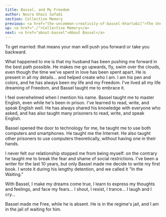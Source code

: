 ```yaml
---
title: Bassel, and My Freedom
author: Noura Ghazi Safadi
section: Collective Memory
previous: <a href="the-uncommon-creativity-of-bassel-khartabil">The Uncommon Creativity of Bassel Khartabil</a>
up: <a href="./">Collective Memory</a>
next: <a href="about-bassel">About Bassel</a>
---
```


To get married: that means your man will push you forward or take you
backward.

What happened to me is that my husband has been pushing me forward in
the best path possible. He makes me go upwards, fly, swim over the
clouds, even though the time we've spent in love has been spent
apart. He is present in all my details... and helped create who I
am. I am his pen and colors, and he has always been my life and my
Freedom. I've lived all my life dreaming of Freedom, and Bassel taught
me to embrace it.

I feel overwhelmed when I mention his name. Bassel taught me to master
English, even while he's been in prison. I've learned to read, write,
and speak English well. He has always shared his knowledge with
everyone who asked, and has also taught many prisoners to read, write,
and speak English.

Bassel opened the door to technology for me, he taught me to use both
computers and smartphones. He taught me the Internet. He also taught
other prisoners to use computers theoretically, without having one in
their hands.

I never felt our relationship stopped me from being myself: on the
contrary he taught me to break the fear and shame of social
restrictions. I've been a writer for the last 10 years, but only
Bassel made me decide to write my first book. I wrote it during his
lengthy detention, and we called it "In the Waiting."

With Bassel, I make my dreams come true, I learn to express my
thoughts and feelings, and face my fears... I shout, I resist, I
trance... I laugh and I cry...

Bassel made me Free, while he is absent. He is in the regime's jail,
and I am in the jail of waiting for him.
